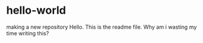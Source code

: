 # hello-world
making a new repository
Hello.  This is the readme file. Why am i wasting my time writing this?  

